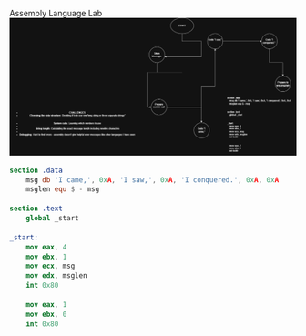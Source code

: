 Assembly Language Lab 
![Assembly Program Flowchart](./Activity%20-%20First%20assembly%20language%20code%20(1).jpg)

```nasm
section .data
    msg db 'I came,', 0xA, 'I saw,', 0xA, 'I conquered.', 0xA, 0xA
    msglen equ $ - msg

section .text
    global _start

_start:
    mov eax, 4
    mov ebx, 1
    mov ecx, msg
    mov edx, msglen
    int 0x80

    mov eax, 1
    mov ebx, 0
    int 0x80
